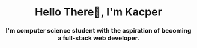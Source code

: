 <h1 align="center">Hello There👋, I'm Kacper</h1>
<h3 align="center">I'm computer science student with the aspiration of becoming a full-stack web developer.</h3>

<p align="left">
</p>
